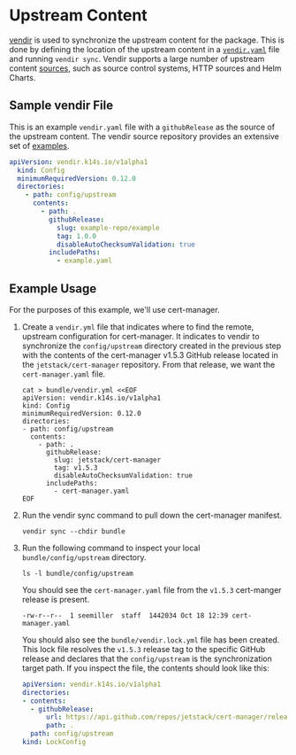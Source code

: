 # Upstream Content

[vendir](https://carvel.dev/vendir) is used to synchronize the upstream content for the package. This is done by defining the location of the upstream content in a [`vendir.yaml`](https://carvel.dev/vendir/docs/latest/vendir-spec/) file and running `vendir sync`. Vendir supports a large number of upstream content [sources](https://carvel.dev/vendir/docs/latest/), such as source control systems, HTTP sources and Helm Charts.

## Sample vendir File

This is an example `vendir.yaml` file with a `githubRelease` as the source of the upstream content. The vendir source repository provides an extensive set of [examples](https://github.com/vmware-tanzu/carvel-vendir/tree/develop/examples).

```yaml
apiVersion: vendir.k14s.io/v1alpha1
  kind: Config
  minimumRequiredVersion: 0.12.0
  directories:
    - path: config/upstream
      contents:
        - path: .
          githubRelease:
            slug: example-repo/example
            tag: 1.0.0
            disableAutoChecksumValidation: true
          includePaths:
            - example.yaml
```

## Example Usage

For the purposes of this example, we'll use cert-manager.

1. Create a `vendir.yml` file that indicates where to find the remote, upstream configuration for cert-manager.  It indicates to vendir to synchronize the `config/upstream` directory created in the previous step with the contents of the cert-manager v1.5.3 GitHub release located in the `jetstack/cert-manager` repository. From that release, we want the `cert-manager.yaml` file.

    ```shell
    cat > bundle/vendir.yml <<EOF
    apiVersion: vendir.k14s.io/v1alpha1
    kind: Config
    minimumRequiredVersion: 0.12.0
    directories:
    - path: config/upstream
      contents:
        - path: .
          githubRelease:
            slug: jetstack/cert-manager
            tag: v1.5.3
            disableAutoChecksumValidation: true
          includePaths:
            - cert-manager.yaml
    EOF
    ```

2. Run the vendir sync command to pull down the cert-manager manifest.

    ```shell
    vendir sync --chdir bundle
    ```

3. Run the following command to inspect your local `bundle/config/upstream` directory.

    ```shell
    ls -l bundle/config/upstream
    ```

    You should see the `cert-manager.yaml` file from the `v1.5.3` cert-manger release is present.

    ```shell
    -rw-r--r--  1 seemiller  staff  1442034 Oct 18 12:39 cert-manager.yaml
     ```

    You should also see the `bundle/vendir.lock.yml` file has been created. This lock file resolves the `v1.5.3` release tag to the specific GitHub release and declares that the `config/upstream` is the synchronization target path. If you inspect the file, the contents should look like this:

    ```yaml
    apiVersion: vendir.k14s.io/v1alpha1
    directories:
    - contents:
      - githubRelease:
          url: https://api.github.com/repos/jetstack/cert-manager/releases/48370396
          path: .
      path: config/upstream
    kind: LockConfig
    ```
